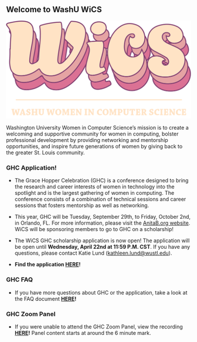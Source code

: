 ## Welcome to WashU WiCS

![WashU WiCS](logo3.png)

Washington University Women in Computer Science’s mission is to create a welcoming and supportive community for women in computing, bolster professional development by providing networking and mentorship opportunities, and inspire future generations of women by giving back to the greater St. Louis community.


### GHC Application!

- The Grace Hopper Celebration (GHC) is a conference designed to bring the research and career interests of women in technology into the spotlight and is the largest gathering of women in computing. The conference consists of a combination of technical sessions and career sessions that fosters mentorship as well as networking. 

- This year, GHC will be Tuesday, September 29th, to Friday, October 2nd, in Orlando, FL. For more information, please visit the [AnitaB.org website](https://ghc.anitab.org/). WiCS will be sponsoring members to go to GHC on a scholarship!

- The WiCS GHC scholarship application is now open! The application will be open until **Wednesday, April 22nd at 11:59 P.M. CST**. If you have any questions, please contact Katie Lund (kathleen.lund@wustl.edu). 

- **Find the application [HERE](https://docs.google.com/forms/d/e/1FAIpQLSc3JYORXnNlGl3bTe7rJKN0Wf7onl-j6sOzRSCYw6Z8wkStSA/viewform)!**

### GHC FAQ

- If you have more questions about GHC or the application, take a look at the FAQ document **[HERE](https://docs.google.com/document/d/1ffBfKiZRechLM7BKk7BLEN716L6DTOvKGBE7l4zswmU/edit)!**

### GHC Zoom Panel

- If you were unable to attend the GHC Zoom Panel, view the recording **[HERE](https://drive.google.com/open?id=1M2t8wtYsM3W1l9eKdHDsu95HJ32WDJ5u)!** Panel content starts at around the 6 minute mark.
